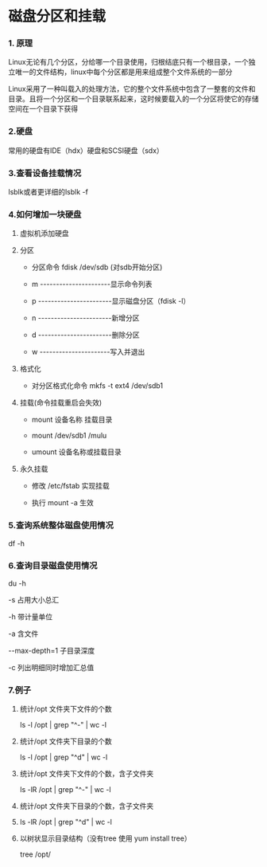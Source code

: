# 磁盘分区和挂载

### 1. 原理

Linux无论有几个分区，分给哪一个目录使用，归根结底只有一个根目录，一个独立唯一的文件结构，linux中每个分区都是用来组成整个文件系统的一部分

Linux采用了一种叫载入的处理方法，它的整个文件系统中包含了一整套的文件和目录。且将一个分区和一个目录联系起来，这时候要载入的一个分区将使它的存储空间在一个目录下获得

### 2.硬盘

常用的硬盘有IDE（hdx）硬盘和SCSI硬盘（sdx）

### 3.查看设备挂载情况

lsblk或者更详细的lsblk -f

### 4.如何增加一块硬盘

1. 虚拟机添加硬盘

2. 分区
   
   - 分区命令 fdisk /dev/sdb  (对sdb开始分区)
   
   - m ----------------------显示命令列表
   
   - p -----------------------显示磁盘分区（fdisk -l）
   
   - n -----------------------新增分区
   
   - d -----------------------删除分区
   
   - w ----------------------写入并退出

3. 格式化
   
   - 对分区格式化命令  mkfs  -t  ext4  /dev/sdb1

4. 挂载(命令挂载重启会失效)
   
   - mount  设备名称  挂载目录
   
   - mount  /dev/sdb1  /mulu
   
   - umount  设备名称或挂载目录

5. 永久挂载
   
   - 修改 /etc/fstab 实现挂载
   
   - 执行 mount -a 生效

### 5.查询系统整体磁盘使用情况

df  -h

### 6.查询目录磁盘使用情况

du -h

-s  占用大小总汇

-h 带计量单位

-a 含文件

--max-depth=1 子目录深度

-c 列出明细同时增加汇总值

### 7.例子

1. 统计/opt 文件夹下文件的个数
   
   ls -l /opt | grep "^-" | wc -l

2. 统计/opt 文件夹下目录的个数
   
   ls -l /opt | grep "^d" | wc -l

3. 统计/opt 文件夹下文件的个数，含子文件夹
   
   ls -lR /opt | grep "^-" | wc -l

4. 统计/opt 文件夹下目录的个数，含子文件夹

5. ls -lR /opt | grep "^d" | wc -l

6. 以树状显示目录结构（没有tree 使用 yum install tree）
   
   tree /opt/






































